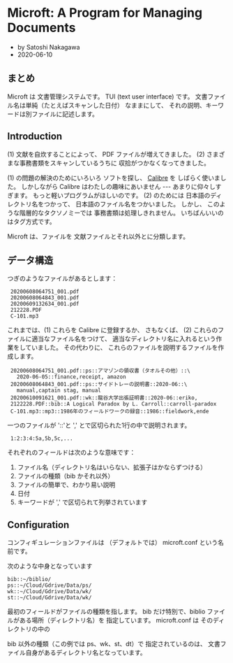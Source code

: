 <!-- -*- coding: utf-8; mode: markdown -*- -->

# Microft: A Program for Managing Documents

- by Satoshi Nakagawa
- 2020-06-10

## まとめ

Microft は 文書管理システムです。
TUI (text user interface) です。
文書ファイル名は単純（たとえばスキャンした日付）
なままにして、
それの説明、キーワードは別ファイルに記述します。


## Introduction

(1) 文献を自炊することによって、
PDF ファイルが増えてきました。
(2) さまざまな事務書類をスキャンしているうちに
収拾がつかなくなってきました。

(1) の問題の解決のためにいろいろ
ソフトを探し、
[Calibre](https://calibre-ebook.com/) を
しばらく使いました。
しかしながら Calibre はわたしの趣味にあいません ---
あまりに仰々しすぎます。
もっと軽いプログラムがほしいのです。
(2) のためには
日本語のディレクトリ名をつかって、
日本語のファイル名をつかいました。
しかし、
このような階層的なタクソノミーでは
事務書類は処理しきれません。
いちばんいいのはタグ方式です。

Microft は、ファイルを
文献ファイルとそれ以外とに分類します。

## データ構造

つぎのようなファイルがあるとします：

     20200608064751_001.pdf
     20200608064843_001.pdf
     20200609132634_001.pdf
     212228.PDF
     C-101.mp3
     

これまでは、(1) これらを Calibre に登録するか、
さもなくば、
(2) これらのファイルに適当なファイル名をつけて、
適当なディレクトリ名に入れるという作業をしていました。
その代わりに、
これらのファイルを説明するファイルを作成します。

     20200608064751_001.pdf::ps::アマゾンの領収書（タオルその他）::\
       2020-06-05::finance,receipt, amazon
     20200608064843_001.pdf::ps::サイドトレーの説明書::2020-06::\
       manual,captain stag, manual
     20200610091621_001.pdf::wk::龍谷大学出張証明書::2020-06::eriko,
     2122228.PDF::bib::A Logical Paradox by L. Carroll::carroll-paradox
     C-101.mp3::mp3::1986年のフィールドワークの録音::1986::fieldwork,ende

一つのファイルが '::'と ',' とで区切られた1行の中で説明されます。

     1:2:3:4:5a,5b,5c,...


それぞれのフィールドは次のような意味です：

 1. ファイル名（ディレクトリ名はいらない、拡張子はかならずつける）
 2. ファイルの種類（bib かそれ以外）
 3. ファイルの簡単で、わかり易い説明
 4. 日付
 5. キーワードが ',' で区切られて列挙されています
 

## Configuration

コンフィギュレーションファイルは
（デフォルトでは） microft.conf という名前です。

次のような中身となっています

    bib::~/biblio/
    ps::~/Cloud/Gdrive/Data/ps/
    wk::~/Cloud/Gdrive/Data/wk/
    st::~/Cloud/Gdrive/Data/wk/

最初のフィールドがファイルの種類を指します。
bib だけ特別で、biblio ファイルがある場所（ディレクトリ名）を
指定しています。
microft.conf は
そのディレクトリの中の

bib 以外の種類（この例では ps、wk、st、dt）で
指定されているのは、
文書ファイル自身があるディレクトリ名となっています。

